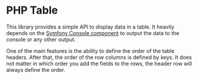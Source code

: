 # PHP Table

This library provides a simple API to display data in a table. It heavily depends on the [Symfony Console component](https://symfony.com/doc/current/components/console.html) to output the data to the console or any other output.

One of the main features is the ability to define the order of the table headers. After that, the order of the row columns is defined by keys. It does not matter in which order you add the fields to the rows, the header row will always define the order.